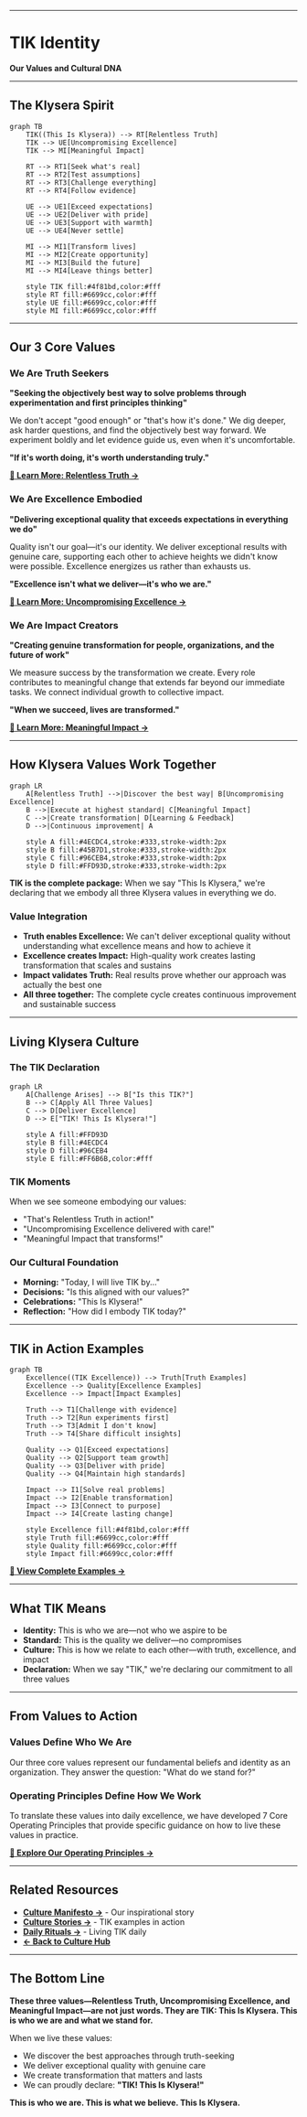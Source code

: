 
---

# TIK Identity

**Our Values and Cultural DNA**

---

## The Klysera Spirit


```mermaid
graph TB
    TIK((This Is Klysera)) --> RT[Relentless Truth]
    TIK --> UE[Uncompromising Excellence]
    TIK --> MI[Meaningful Impact]

    RT --> RT1[Seek what's real]
    RT --> RT2[Test assumptions]
    RT --> RT3[Challenge everything]
    RT --> RT4[Follow evidence]

    UE --> UE1[Exceed expectations]
    UE --> UE2[Deliver with pride]
    UE --> UE3[Support with warmth]
    UE --> UE4[Never settle]

    MI --> MI1[Transform lives]
    MI --> MI2[Create opportunity]
    MI --> MI3[Build the future]
    MI --> MI4[Leave things better]

    style TIK fill:#4f81bd,color:#fff
    style RT fill:#6699cc,color:#fff
    style UE fill:#6699cc,color:#fff
    style MI fill:#6699cc,color:#fff
```

---

## Our 3 Core Values

### We Are Truth Seekers
**"Seeking the objectively best way to solve problems through experimentation and first principles thinking"**

We don't accept "good enough" or "that's how it's done." We dig deeper, ask harder questions, and find the objectively best way forward. We experiment boldly and let evidence guide us, even when it's uncomfortable.

**"If it's worth doing, it's worth understanding truly."**

**[📖 Learn More: Relentless Truth →](docs/Klysera/Culture/Relentless-Truth.md)**

### We Are Excellence Embodied
**"Delivering exceptional quality that exceeds expectations in everything we do"**

Quality isn't our goal—it's our identity. We deliver exceptional results with genuine care, supporting each other to achieve heights we didn't know were possible. Excellence energizes us rather than exhausts us.

**"Excellence isn't what we deliver—it's who we are."**

**[📖 Learn More: Uncompromising Excellence →](docs/Klysera/Culture/Uncompromising-Excellence.md)**

### We Are Impact Creators
**"Creating genuine transformation for people, organizations, and the future of work"**

We measure success by the transformation we create. Every role contributes to meaningful change that extends far beyond our immediate tasks. We connect individual growth to collective impact.

**"When we succeed, lives are transformed."**

**[📖 Learn More: Meaningful Impact →](docs/Klysera/Culture/Meaningful-Impact.md)**

---

## How Klysera Values Work Together

```mermaid
graph LR
    A[Relentless Truth] -->|Discover the best way| B[Uncompromising Excellence]
    B -->|Execute at highest standard| C[Meaningful Impact]
    C -->|Create transformation| D[Learning & Feedback]
    D -->|Continuous improvement| A

    style A fill:#4ECDC4,stroke:#333,stroke-width:2px
    style B fill:#45B7D1,stroke:#333,stroke-width:2px
    style C fill:#96CEB4,stroke:#333,stroke-width:2px
    style D fill:#FFD93D,stroke:#333,stroke-width:2px
```

**TIK is the complete package:** When we say "This Is Klysera," we're declaring that we embody all three Klysera values in everything we do.

### Value Integration
- **Truth enables Excellence:** We can't deliver exceptional quality without understanding what excellence means and how to achieve it
- **Excellence creates Impact:** High-quality work creates lasting transformation that scales and sustains
- **Impact validates Truth:** Real results prove whether our approach was actually the best one
- **All three together:** The complete cycle creates continuous improvement and sustainable success

---

## Living Klysera Culture

### The TIK Declaration

```mermaid
graph LR
    A[Challenge Arises] --> B["Is this TIK?"]
    B --> C[Apply All Three Values]
    C --> D[Deliver Excellence]
    D --> E["TIK! This Is Klysera!"]

    style A fill:#FFD93D
    style B fill:#4ECDC4
    style D fill:#96CEB4
    style E fill:#FF6B6B,color:#fff
```

### TIK Moments
When we see someone embodying our values:
- "That's Relentless Truth in action!"
- "Uncompromising Excellence delivered with care!"
- "Meaningful Impact that transforms!"

### Our Cultural Foundation
- **Morning:** "Today, I will live TIK by..."
- **Decisions:** "Is this aligned with our values?"
- **Celebrations:** "This Is Klysera!"
- **Reflection:** "How did I embody TIK today?"

---

## TIK in Action Examples


```mermaid
graph TB
    Excellence((TIK Excellence)) --> Truth[Truth Examples]
    Excellence --> Quality[Excellence Examples]
    Excellence --> Impact[Impact Examples]

    Truth --> T1[Challenge with evidence]
    Truth --> T2[Run experiments first]
    Truth --> T3[Admit I don't know]
    Truth --> T4[Share difficult insights]

    Quality --> Q1[Exceed expectations]
    Quality --> Q2[Support team growth]
    Quality --> Q3[Deliver with pride]
    Quality --> Q4[Maintain high standards]

    Impact --> I1[Solve real problems]
    Impact --> I2[Enable transformation]
    Impact --> I3[Connect to purpose]
    Impact --> I4[Create lasting change]

    style Excellence fill:#4f81bd,color:#fff
    style Truth fill:#6699cc,color:#fff
    style Quality fill:#6699cc,color:#fff
    style Impact fill:#6699cc,color:#fff
```


**[📖 View Complete Examples →](docs/Klysera/Culture/Culture-Stories.md)**

---

## What TIK Means

- **Identity:** This is who we are—not who we aspire to be
- **Standard:** This is the quality we deliver—no compromises
- **Culture:** This is how we relate to each other—with truth, excellence, and impact
- **Declaration:** When we say "TIK," we're declaring our commitment to all three values

---

## From Values to Action

### Values Define Who We Are
Our three core values represent our fundamental beliefs and identity as an organization. They answer the question: "What do we stand for?"

### Operating Principles Define How We Work
To translate these values into daily excellence, we have developed 7 Core Operating Principles that provide specific guidance on how to live these values in practice.

**[📖 Explore Our Operating Principles →](/../Operating-Principles/Overview.md)**

---

## Related Resources

- **[Culture Manifesto →](docs/Klysera/Culture/Culture-Manifesto.md)** - Our inspirational story
- **[Culture Stories →](docs/Klysera/Culture/Culture-Stories.md)** - TIK examples in action
- **[Daily Rituals →](docs/Klysera/Recognition-Rituals/Daily-Rituals.md)** - Living TIK daily
- **[← Back to Culture Hub](docs/Klysera/Culture-Hub.md)**

---

## The Bottom Line

**These three values—Relentless Truth, Uncompromising Excellence, and Meaningful Impact—are not just words. They are TIK: This Is Klysera. This is who we are and what we stand for.**

When we live these values:
- We discover the best approaches through truth-seeking
- We deliver exceptional quality with genuine care
- We create transformation that matters and lasts
- We can proudly declare: **"TIK! This Is Klysera!"**

**This is who we are. This is what we believe. This Is Klysera.**
